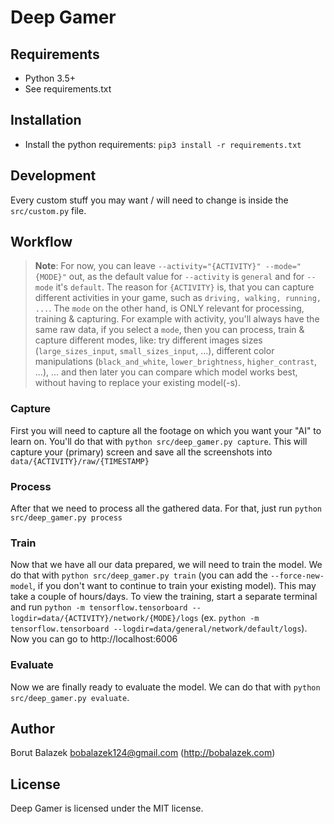 # Deep Gamer

## Requirements
* Python 3.5+
* See requirements.txt

## Installation
* Install the python requirements: `pip3 install -r requirements.txt`

## Development
Every custom stuff you may want / will need to change is inside the `src/custom.py` file.

## Workflow

> **Note**: For now, you can leave `--activity="{ACTIVITY}" --mode="{MODE}"` out, as the default value for `--activity` is `general` and for `--mode` it's `default`. The reason for `{ACTIVITY}` is, that you can capture different activities in your game, such as `driving, walking, running, ...`. The `mode` on the other hand, is ONLY relevant for processing, training & capturing. For example with activity, you'll always have the same raw data, if you select a `mode`, then you can process, train & capture different modes, like: try different images sizes (`large_sizes_input`, `small_sizes_input`, ...), different color manipulations (`black_and_white`, `lower_brightness`, `higher_contrast`, ...), ... and then later you can compare which model works best, without having to replace your existing model(-s).

### Capture
First you will need to capture all the footage on which you want your "AI" to learn on. You'll do that with `python src/deep_gamer.py capture`. This will capture your (primary) screen and save all the screenshots into `data/{ACTIVITY}/raw/{TIMESTAMP}`

### Process
After that we need to process all the gathered data. For that, just run `python src/deep_gamer.py process`

### Train
Now that we have all our data prepared, we will need to train the model. We do that with `python src/deep_gamer.py train` (you can add the `--force-new-model`, if you don't want to continue to train your existing model). This may take a couple of hours/days.
To view the training, start a separate terminal and run `python -m tensorflow.tensorboard --logdir=data/{ACTIVITY}/network/{MODE}/logs` (ex. `python -m tensorflow.tensorboard --logdir=data/general/network/default/logs`). Now you can go to http://localhost:6006

### Evaluate
Now we are finally ready to evaluate the model. We can do that with `python src/deep_gamer.py evaluate`.

## Author
Borut Balazek <bobalazek124@gmail.com> (http://bobalazek.com)

## License
Deep Gamer is licensed under the MIT license.
